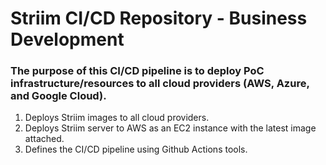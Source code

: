 # Striim CI/CD Repository - Business Development
### The purpose of this CI/CD pipeline is to deploy PoC infrastructure/resources to all cloud providers (AWS, Azure, and Google Cloud).

1) Deploys Striim images to all cloud providers.
2) Deploys Striim server to AWS as an EC2 instance with the latest image attached.
3) Defines the CI/CD pipeline using Github Actions tools.

